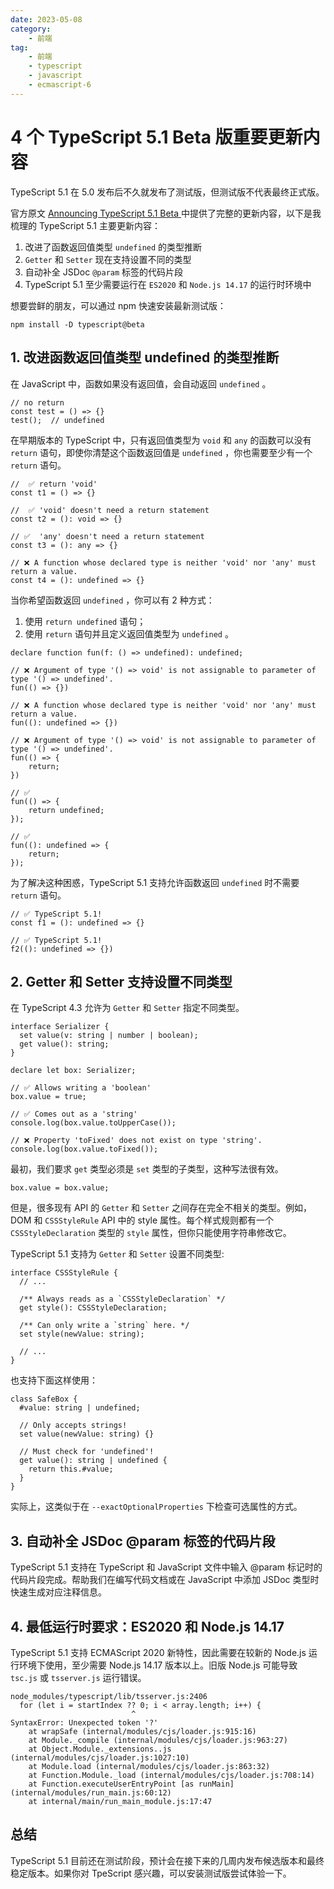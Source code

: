 ```yaml
---
date: 2023-05-08
category:
    - 前端
tag:
    - 前端
    - typescript
    - javascript
    - ecmascript-6
---
```

 # 4 个 TypeScript 5.1 Beta 版重要更新内容
TypeScript 5.1 在 5.0 发布后不久就发布了测试版，但测试版不代表最终正式版。

官方原文 [ Announcing TypeScript 5.1 Beta ]() 中提供了完整的更新内容，以下是我梳理的 TypeScript 5.1
主要更新内容：

  1. 改进了函数返回值类型 ` undefined ` 的类型推断 
  2. ` Getter ` 和 ` Setter ` 现在支持设置不同的类型 
  3. 自动补全 JSDoc ` @param ` 标签的代码片段 
  4. TypeScript 5.1 至少需要运行在 ` ES2020 ` 和 ` Node.js 14.17 ` 的运行时环境中 

想要尝鲜的朋友，可以通过 npm 快速安装最新测试版：

    
    
    npm install -D typescript@beta

##  1\. 改进函数返回值类型 undefined 的类型推断

在 JavaScript 中，函数如果没有返回值，会自动返回 ` undefined ` 。

    
    
    // no return
    const test = () => {}
    test();  // undefined

在早期版本的 TypeScript 中，只有返回值类型为 ` void ` 和 ` any ` 的函数可以没有 ` return `
语句，即使你清楚这个函数返回值是 ` undefined ` ，你也需要至少有一个 ` return ` 语句。

    
    
    //  ✅ return 'void'
    const t1 = () => {}
    
    //  ✅ 'void' doesn't need a return statement
    const t2 = (): void => {}
    
    // ✅  'any' doesn't need a return statement
    const t3 = (): any => {}
    
    // ❌ A function whose declared type is neither 'void' nor 'any' must return a value.
    const t4 = (): undefined => {}

当你希望函数返回 ` undefined ` ，你可以有 2 种方式：

  1. 使用 ` return undefined ` 语句； 
  2. 使用 ` return ` 语句并且定义返回值类型为 ` undefined ` 。 

    
    
    declare function fun(f: () => undefined): undefined;
    
    // ❌ Argument of type '() => void' is not assignable to parameter of type '() => undefined'.
    fun(() => {})
    
    // ❌ A function whose declared type is neither 'void' nor 'any' must return a value.
    fun((): undefined => {})
    
    // ❌ Argument of type '() => void' is not assignable to parameter of type '() => undefined'.
    fun(() => {
        return;
    })
    
    // ✅ 
    fun(() => {
        return undefined;
    });
    
    // ✅ 
    fun((): undefined => {
        return;
    });

为了解决这种困惑，TypeScript 5.1 支持允许函数返回 ` undefined ` 时不需要 ` return ` 语句。

    
    
    // ✅ TypeScript 5.1!
    const f1 = (): undefined => {}
    
    // ✅ TypeScript 5.1!
    f2((): undefined => {})

##  2\. Getter 和 Setter 支持设置不同类型

在 TypeScript 4.3 允许为 ` Getter ` 和 ` Setter ` 指定不同类型。

    
    
    interface Serializer {
      set value(v: string | number | boolean);
      get value(): string;
    }
    
    declare let box: Serializer;
    
    // ✅ Allows writing a 'boolean'
    box.value = true;
    
    // ✅ Comes out as a 'string'
    console.log(box.value.toUpperCase());
    
    // ❌ Property 'toFixed' does not exist on type 'string'.
    console.log(box.value.toFixed());

最初，我们要求 ` get ` 类型必须是 ` set ` 类型的子类型，这种写法很有效。

    
    
    box.value = box.value;

但是，很多现有 API 的 ` Getter ` 和 ` Setter ` 之间存在完全不相关的类型。例如，DOM 和 ` CSSStyleRule `
API 中的 style 属性。每个样式规则都有一个 ` CSSStyleDeclaration ` 类型的 ` style `
属性，但你只能使用字符串修改它。

TypeScript 5.1 支持为 ` Getter ` 和 ` Setter ` 设置不同类型:

    
    
    interface CSSStyleRule {
      // ...
    
      /** Always reads as a `CSSStyleDeclaration` */
      get style(): CSSStyleDeclaration;
    
      /** Can only write a `string` here. */
      set style(newValue: string);
    
      // ...
    }

也支持下面这样使用：

    
    
    class SafeBox {
      #value: string | undefined;
    
      // Only accepts strings!
      set value(newValue: string) {}
    
      // Must check for 'undefined'!
      get value(): string | undefined {
        return this.#value;
      }
    }

实际上，这类似于在 ` --exactOptionalProperties ` 下检查可选属性的方式。

##  3\. 自动补全 JSDoc @param 标签的代码片段

TypeScript 5.1 支持在 TypeScript 和 JavaScript 文件中输入 @param
标记时的代码片段完成。帮助我们在编写代码文档或在 JavaScript 中添加 JSDoc 类型时快速生成对应注释信息。

##  4\. 最低运行时要求：ES2020 和 Node.js 14.17

TypeScript 5.1 支持 ECMAScript 2020 新特性，因此需要在较新的 Node.js 运行环境下使用，至少需要 Node.js
14.17 版本以上。旧版 Node.js 可能导致 ` tsc.js ` 或 ` tsserver.js ` 运行错误。

    
    
    node_modules/typescript/lib/tsserver.js:2406
      for (let i = startIndex ?? 0; i < array.length; i++) {
                               ^
    SyntaxError: Unexpected token '?'
        at wrapSafe (internal/modules/cjs/loader.js:915:16)
        at Module._compile (internal/modules/cjs/loader.js:963:27)
        at Object.Module._extensions..js (internal/modules/cjs/loader.js:1027:10)
        at Module.load (internal/modules/cjs/loader.js:863:32)
        at Function.Module._load (internal/modules/cjs/loader.js:708:14)
        at Function.executeUserEntryPoint [as runMain] (internal/modules/run_main.js:60:12)
        at internal/main/run_main_module.js:17:47

##  总结

TypeScript 5.1 目前还在测试阶段，预计会在接下来的几周内发布候选版本和最终稳定版本。如果你对 TpeScript
感兴趣，可以安装测试版尝试体验一下。

